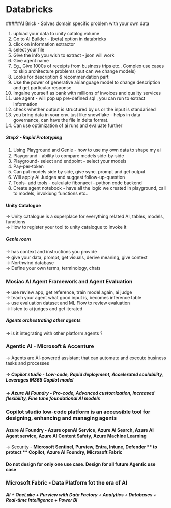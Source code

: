 # Databricks
#####AI Brick - Solves domain specific problem with your own data
1. upload your data to unity catalog volume  
2. Go to AI Builder - (beta) option in databricks  
3. click on information extractor  
4. select your file  
5. Give the info you wish to extract - json will work  
6. Give agent name  
7. Eg., Give 1000s of receipts from business trips etc..  Complex use cases to skip architecture problems (but can we change models)
8. Looks for description & recommendation part  
9. Use the power of generative ai/language model to change description and get particular response  
10. Imgaine yourself as bank with millions of invoices and quality services  
11. use agent - will pop up pre-defined sql , you can run to extract information  
12. check whether output is structured by us or the input is standarised
13. you bring data in your env. just like snowflake - helps in data governance, can have the file in delta format.  
14. Can use optimization of ai runs and evaluate further  
#####  Step2 - Rapid Prototyping  
1. Using Playground and Genie  - how to use my own data to shape my ai  
2. Playgorund - ability to compare models side-by-side  
3. Playground- select and endpoint - select your models  
4. Pay-per-token  
5. Can put models side by side, give sync. prompt and get output  
6. Will apply AI Judges and suggest follow-up-question  
7. Tools- add tools - calculate fibonacci - python code backend  
8. Create agent notebook - have all the logic we created in playground, call to models, invokiung functions etc..  
####  Unity Catalogue  
-> Unity catalogue is a superplace for everything related AI, tables, models, functions   
-> How to register your tool to unity catalogue to invoke it  
##### Genie room  
-> has context and instructions you provide   
-> give your data, prompt, get visuals, derive meaning, give context  
-> Northwind database  
-> Define your own terms, terminology, chats  
### Mosiac AI Agent Framework and Agent Evaluation  

-> use review app, get reference, train model again, ai judge  
-> teach your agent what good input is, becomes inference table  
-> use evaluation dataset and ML Flow to review evaluation  
-> listen to ai judges and get iterated  

##### Agents orchestrating other agents


-> is it integrating with other platform agents ? 

### Agentic AI - Microsoft & Accenture  

-> Agents are AI-powered assistant that can automate and execute business tasks and processes  
##### -> Copilot studio - Low-code, Rapid deployment, Accelerated scalability, Leverages M365 Copilot model  
##### -> Azure AI Foundry - Pro-code, Advanced customization, Increased flexibility, Fine tune foundational AI models  

### Copilot studio low-code platform is an accessible tool for designing, enhancing and managing agents  

#### Azure AI Foundry - Azure openAI Service, Azure AI Search, Azure AI Agent service, Azure AI Content Safety, Azure Machine Learning

-> Security -  **Microsoft Sentinel, Purview, Entra, Intune, Defender ** to protect ** Copilot, Azure AI Foundry, Microsoft Fabric**  

#### Do not design for only one use case. Design for all future Agentic use case

### Microsoft Fabric - Data Platform fot the era of AI 

##### AI + OneLake + Purview with Data Factory + Analytics + Databases + Real-time Intelligence + Power BI 
